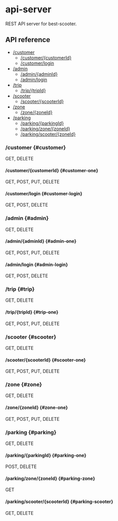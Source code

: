 # api-server

REST API server for best-scooter.

## API reference

- [/customer](#customer)
  - [/customer/{customerId}](#customer-one)
  - [/customer/login](#customer-login)
- [/admin](#admin)
  - [/admin/{adminId}](#admin-one)
  - [/admin/login](#admin-login)
- [/trip](#trip)
  - [/trip/{tripId}](#trip-one)
- [/scooter](#scooter)
  - [/scooter/{scooterId}](#scooter-one)
- [/zone](#zone)
  - [/zone/{zoneId}](#zone-one)
- [/parking](#parking)
  - [/parking/{parkingId}](#parking-one)
  - [/parking/zone/{zoneId}](#parking-zone)
  - [/parking/scooter/{zoneId}](#parking-scooter)

### /customer {#customer}

GET, DELETE

#### /customer/{customerId} {#customer-one}

GET, POST, PUT, DELETE

#### /customer/login {#customer-login}

GET, POST, DELETE

### /admin {#admin}

GET, DELETE

#### /admin/{adminId} {#admin-one}

GET, POST, PUT, DELETE

#### /admin/login {#admin-login}

GET, POST, DELETE

### /trip {#trip}

GET, DELETE

#### /trip/{tripId} {#trip-one}

GET, POST, PUT, DELETE

### /scooter {#scooter}

GET, DELETE

#### /scooter/{scooterId} {#scooter-one}

GET, POST, PUT, DELETE

### /zone {#zone}

GET, DELETE

#### /zone/{zoneId} {#zone-one}

GET, POST, PUT, DELETE

### /parking {#parking}

GET, DELETE

#### /parking/{parkingId} {#parking-one}

POST, DELETE

#### /parking/zone/{zoneId} {#parking-zone}

GET

#### /parking/scooter/{scooterId} {#parking-scooter}

GET, DELETE

